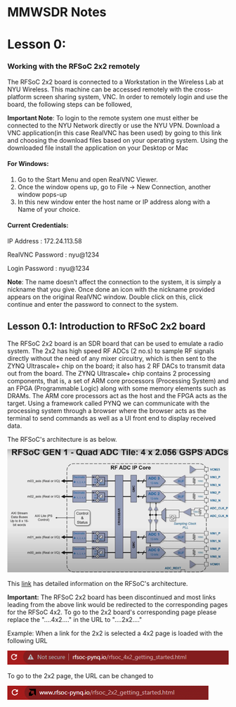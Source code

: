 
								
# 									MMWSDR Notes
# Lesson 0:

### Working with the RFSoC 2x2 remotely
The RFSoC 2x2 board is connected to a Workstation in the Wireless Lab at NYU Wireless. This machine can be accessed remotely with the cross-platform screen sharing system, VNC. In order to remotely login and use the board, the following steps can be followed,

**Important Note**:
To login to the remote system one must either be connected to the NYU Network directly or use the NYU VPN.
	Download a VNC application(in this case RealVNC has been used) by going to this link and choosing the download files based on your operating system.
	Using the downloaded file install the application on your Desktop or Mac
#### For Windows:
1) Go to the Start Menu and open RealVNC Viewer.
2) Once the window opens up, go to File -> New Connection, another window pops-up
3) In this new window enter the host name or IP address along with a Name of your choice.

#### Current Credentials:

IP Address       : 172.24.113.58

RealVNC Password : nyu@1234

Login Password   : nyu@1234

**Note**: The name doesn’t affect the connection to the system, it is simply a nickname that you give.
	Once done an icon with the nickname provided appears on the original RealVNC window. Double click on this, click continue and enter the password to connect to the system.
## Lesson 0.1: Introduction to RFSoC 2x2 board
The RFSoC 2x2 board is an SDR board that can be used to emulate a radio system. The 2x2 has high speed RF ADCs (2 no.s) to sample RF signals directly without the need of any mixer circuitry, which is then sent to the ZYNQ Ultrascale+ chip on the board; it also has 2 RF DACs to transmit data out from the board. The ZYNQ Ultrascale+ chip contains 2 processing components, that is, a set of ARM core processors (Processing System) and an FPGA (Programmable Logic) along with some memory elements such as DRAMs. The ARM core processors act as the host and the FPGA acts as the target. Using a framework called PYNQ we can communicate with the processing system through a browser where the browser acts as the terminal to send commands as well as a UI front end to display received data.

The RFSoC's architecture is as below.

![](Images/Picture1.png)

This [link](http://www.rfsoc-pynq.io/rfsoc_2x2_overview.html) has detailed information on the RFSoC's architecture.

**Important:** The RFSoC 2x2 board has been discontinued and most links leading from the above link would be redirected to the corresponding pages for the RFSoC 4x2. To go to the 2x2 board's corresponding page please replace the "….4x2…." in the URL to "….2x2…."

Example: When a link for the 2x2 is selected a 4x2 page is loaded with the following URL

![](Images/Picture2.png)

To go to the 2x2 page, the URL can be changed to

![](Images/Picture3.png)


